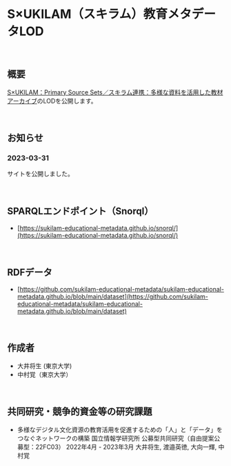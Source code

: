 # S×UKILAM（スキラム）教育メタデータLOD

<br/>

## 概要

[S×UKILAM：Primary Source Sets／スキラム連携：多様な資料を活用した教材アーカイブ](https://adeac.jp/adeac-lab/top/SxUKILAM/index.html)のLODを公開します。

<br/>

## お知らせ

### 2023-03-31

サイトを公開しました。

<br/>

## SPARQLエンドポイント（Snorql）

- [https://sukilam-educational-metadata.github.io/snorql/](https://sukilam-educational-metadata.github.io/snorql/)

<br/>

## RDFデータ

- [https://github.com/sukilam-educational-metadata/sukilam-educational-metadata.github.io/blob/main/dataset](https://github.com/sukilam-educational-metadata/sukilam-educational-metadata.github.io/blob/main/dataset)

<br/>

## 作成者

- 大井将生 (東京大学)
- 中村覚（東京大学）

<!-- データセットに関する問い合わせは  までお問い合わせください。 -->

<br/>

## 共同研究・競争的資金等の研究課題

- 多様なデジタル文化資源の教育活用を促進するための「人」と「データ」を つなぐネットワークの構築 
国立情報学研究所 公募型共同研究（自由提案公募型：22FC03） 2022年4月 - 2023年3月
大井将生, 渡邉英徳, 大向一輝, 中村覚
